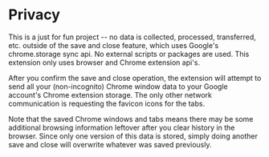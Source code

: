 # Privacy

This is a just for fun project -- no data is collected, processed, transferred, etc. outside of the save and close feature, which uses Google's chrome.storage sync api. No external scripts or packages are used. This extension only uses browser and Chrome extension api's.

After you confirm the save and close operation, the extension will attempt to send all your (non-incognito) Chrome window data to your Google account's Chrome extension storage. The only other network communication is requesting the favicon icons for the tabs.

Note that the saved Chrome windows and tabs means there may be some additional browsing information leftover after you clear history in the browser. Since only one version of this data is stored, simply doing another save and close will overwrite whatever was saved previously.
